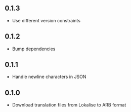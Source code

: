 ## 0.1.3

* Use different version constraints

## 0.1.2

* Bump dependencies

## 0.1.1

* Handle newline characters in JSON

## 0.1.0

* Download translation files from Lokalise to ARB format
